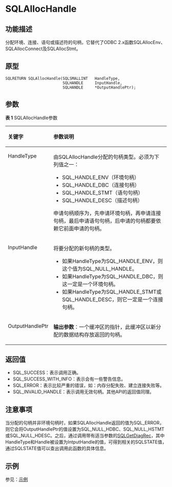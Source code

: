 # SQLAllocHandle<a name="ZH-CN_TOPIC_0242371438"></a>

## 功能描述<a name="zh-cn_topic_0238272884_zh-cn_topic_0237120414_zh-cn_topic_0059778058_sa9bd6e837fd4458199f7b677e876f4a9"></a>

分配环境、连接、语句或描述符的句柄，它替代了ODBC 2.x函数SQLAllocEnv、SQLAllocConnect及SQLAllocStmt。

## 原型<a name="zh-cn_topic_0238272884_zh-cn_topic_0237120414_zh-cn_topic_0059778058_s311ac101dcb74b3abb5b3d2ee9781c2c"></a>

```
SQLRETURN SQLAllocHandle(SQLSMALLINT   HandleType,    
                         SQLHANDLE     InputHandle,     
                         SQLHANDLE     *OutputHandlePtr);
```

## 参数<a name="zh-cn_topic_0238272884_zh-cn_topic_0237120414_zh-cn_topic_0059778058_s3488a4902c544a86ae94d239d63e21a9"></a>

**表 1**  SQLAllocHandle参数

<a name="zh-cn_topic_0238272884_zh-cn_topic_0237120414_zh-cn_topic_0059778058_t753453111a55495490879cf0a4b36cf6"></a>
<table><thead align="left"><tr id="zh-cn_topic_0238272884_zh-cn_topic_0237120414_zh-cn_topic_0059778058_r91a64b4bccf441acbcb74615b079d506"><th class="cellrowborder" valign="top" width="23.27%" id="mcps1.2.3.1.1"><p id="zh-cn_topic_0238272884_zh-cn_topic_0237120414_zh-cn_topic_0059778058_a1cfb85f5e73d458d816d5f5b5e9538cd"><a name="zh-cn_topic_0238272884_zh-cn_topic_0237120414_zh-cn_topic_0059778058_a1cfb85f5e73d458d816d5f5b5e9538cd"></a><a name="zh-cn_topic_0238272884_zh-cn_topic_0237120414_zh-cn_topic_0059778058_a1cfb85f5e73d458d816d5f5b5e9538cd"></a><strong id="zh-cn_topic_0238272884_zh-cn_topic_0237120414_zh-cn_topic_0059778058_a471452b4ce36463d9fbbad2b44ea3b2d"><a name="zh-cn_topic_0238272884_zh-cn_topic_0237120414_zh-cn_topic_0059778058_a471452b4ce36463d9fbbad2b44ea3b2d"></a><a name="zh-cn_topic_0238272884_zh-cn_topic_0237120414_zh-cn_topic_0059778058_a471452b4ce36463d9fbbad2b44ea3b2d"></a>关键字</strong></p>
</th>
<th class="cellrowborder" valign="top" width="76.73%" id="mcps1.2.3.1.2"><p id="zh-cn_topic_0238272884_zh-cn_topic_0237120414_zh-cn_topic_0059778058_a644b26f36c9f43c7976f5726d8459b5c"><a name="zh-cn_topic_0238272884_zh-cn_topic_0237120414_zh-cn_topic_0059778058_a644b26f36c9f43c7976f5726d8459b5c"></a><a name="zh-cn_topic_0238272884_zh-cn_topic_0237120414_zh-cn_topic_0059778058_a644b26f36c9f43c7976f5726d8459b5c"></a><strong id="zh-cn_topic_0238272884_zh-cn_topic_0237120414_zh-cn_topic_0059778058_a0eca439d6c7b46918ec38642b1d660c0"><a name="zh-cn_topic_0238272884_zh-cn_topic_0237120414_zh-cn_topic_0059778058_a0eca439d6c7b46918ec38642b1d660c0"></a><a name="zh-cn_topic_0238272884_zh-cn_topic_0237120414_zh-cn_topic_0059778058_a0eca439d6c7b46918ec38642b1d660c0"></a>参数说明</strong></p>
</th>
</tr>
</thead>
<tbody><tr id="zh-cn_topic_0238272884_zh-cn_topic_0237120414_zh-cn_topic_0059778058_r95533e861d6f43a6a61550c0fae09557"><td class="cellrowborder" valign="top" width="23.27%" headers="mcps1.2.3.1.1 "><p id="zh-cn_topic_0238272884_zh-cn_topic_0237120414_zh-cn_topic_0059778058_a9d687882356144d0aedf0791c0fb3b9e"><a name="zh-cn_topic_0238272884_zh-cn_topic_0237120414_zh-cn_topic_0059778058_a9d687882356144d0aedf0791c0fb3b9e"></a><a name="zh-cn_topic_0238272884_zh-cn_topic_0237120414_zh-cn_topic_0059778058_a9d687882356144d0aedf0791c0fb3b9e"></a>HandleType</p>
</td>
<td class="cellrowborder" valign="top" width="76.73%" headers="mcps1.2.3.1.2 "><p id="zh-cn_topic_0238272884_zh-cn_topic_0237120414_zh-cn_topic_0059778058_af3af585891f340b49049298be113dce4"><a name="zh-cn_topic_0238272884_zh-cn_topic_0237120414_zh-cn_topic_0059778058_af3af585891f340b49049298be113dce4"></a><a name="zh-cn_topic_0238272884_zh-cn_topic_0237120414_zh-cn_topic_0059778058_af3af585891f340b49049298be113dce4"></a>由SQLAllocHandle分配的句柄类型。必须为下列值之一：</p>
<a name="zh-cn_topic_0238272884_zh-cn_topic_0237120414_zh-cn_topic_0059778058_u90955fc4279f4f8481eba83586fa8eb8"></a><a name="zh-cn_topic_0238272884_zh-cn_topic_0237120414_zh-cn_topic_0059778058_u90955fc4279f4f8481eba83586fa8eb8"></a><ul id="zh-cn_topic_0238272884_zh-cn_topic_0237120414_zh-cn_topic_0059778058_u90955fc4279f4f8481eba83586fa8eb8"><li>SQL_HANDLE_ENV（环境句柄）</li><li>SQL_HANDLE_DBC（连接句柄）</li><li>SQL_HANDLE_STMT（语句句柄）</li><li>SQL_HANDLE_DESC（描述句柄）</li></ul>
<p id="zh-cn_topic_0238272884_zh-cn_topic_0237120414_zh-cn_topic_0059778058_a0214a0e9219d4856874070000e4365ba"><a name="zh-cn_topic_0238272884_zh-cn_topic_0237120414_zh-cn_topic_0059778058_a0214a0e9219d4856874070000e4365ba"></a><a name="zh-cn_topic_0238272884_zh-cn_topic_0237120414_zh-cn_topic_0059778058_a0214a0e9219d4856874070000e4365ba"></a>申请句柄顺序为，先申请环境句柄，再申请连接句柄，最后申请语句句柄，后申请的句柄都要依赖它前面申请的句柄。</p>
</td>
</tr>
<tr id="zh-cn_topic_0238272884_zh-cn_topic_0237120414_zh-cn_topic_0059778058_race60e037af742c4a011f7c18a80d268"><td class="cellrowborder" valign="top" width="23.27%" headers="mcps1.2.3.1.1 "><p id="zh-cn_topic_0238272884_zh-cn_topic_0237120414_zh-cn_topic_0059778058_a2dfff073d7ad4d95b80262a49b73153b"><a name="zh-cn_topic_0238272884_zh-cn_topic_0237120414_zh-cn_topic_0059778058_a2dfff073d7ad4d95b80262a49b73153b"></a><a name="zh-cn_topic_0238272884_zh-cn_topic_0237120414_zh-cn_topic_0059778058_a2dfff073d7ad4d95b80262a49b73153b"></a>InputHandle</p>
</td>
<td class="cellrowborder" valign="top" width="76.73%" headers="mcps1.2.3.1.2 "><p id="zh-cn_topic_0238272884_zh-cn_topic_0237120414_zh-cn_topic_0059778058_a45d5b00a851546bc9460a2501fba8759"><a name="zh-cn_topic_0238272884_zh-cn_topic_0237120414_zh-cn_topic_0059778058_a45d5b00a851546bc9460a2501fba8759"></a><a name="zh-cn_topic_0238272884_zh-cn_topic_0237120414_zh-cn_topic_0059778058_a45d5b00a851546bc9460a2501fba8759"></a>将要分配的新句柄的类型。</p>
<a name="zh-cn_topic_0238272884_zh-cn_topic_0237120414_zh-cn_topic_0059778058_u6d4579039a794155ac40f065ad1002e0"></a><a name="zh-cn_topic_0238272884_zh-cn_topic_0237120414_zh-cn_topic_0059778058_u6d4579039a794155ac40f065ad1002e0"></a><ul id="zh-cn_topic_0238272884_zh-cn_topic_0237120414_zh-cn_topic_0059778058_u6d4579039a794155ac40f065ad1002e0"><li>如果HandleType为SQL_HANDLE_ENV，则这个值为SQL_NULL_HANDLE。</li><li>如果HandleType为SQL_HANDLE_DBC，则这一定是一个环境句柄。</li><li>如果HandleType为SQL_HANDLE_STMT或SQL_HANDLE_DESC，则它一定是一个连接句柄。</li></ul>
</td>
</tr>
<tr id="zh-cn_topic_0238272884_zh-cn_topic_0237120414_zh-cn_topic_0059778058_r0fe9aba8e62e47b6a77a6512e40e19bc"><td class="cellrowborder" valign="top" width="23.27%" headers="mcps1.2.3.1.1 "><p id="zh-cn_topic_0238272884_zh-cn_topic_0237120414_zh-cn_topic_0059778058_a870eea2acc264875b6f3ca487610bd48"><a name="zh-cn_topic_0238272884_zh-cn_topic_0237120414_zh-cn_topic_0059778058_a870eea2acc264875b6f3ca487610bd48"></a><a name="zh-cn_topic_0238272884_zh-cn_topic_0237120414_zh-cn_topic_0059778058_a870eea2acc264875b6f3ca487610bd48"></a>OutputHandlePtr</p>
</td>
<td class="cellrowborder" valign="top" width="76.73%" headers="mcps1.2.3.1.2 "><p id="zh-cn_topic_0238272884_zh-cn_topic_0237120414_zh-cn_topic_0059778058_a22ab6d451e7c41c791ba2bb971ea8d65"><a name="zh-cn_topic_0238272884_zh-cn_topic_0237120414_zh-cn_topic_0059778058_a22ab6d451e7c41c791ba2bb971ea8d65"></a><a name="zh-cn_topic_0238272884_zh-cn_topic_0237120414_zh-cn_topic_0059778058_a22ab6d451e7c41c791ba2bb971ea8d65"></a><strong id="zh-cn_topic_0238272884_zh-cn_topic_0237120414_zh-cn_topic_0059778058_a0e83142c89c34323840cf5534c9b124f"><a name="zh-cn_topic_0238272884_zh-cn_topic_0237120414_zh-cn_topic_0059778058_a0e83142c89c34323840cf5534c9b124f"></a><a name="zh-cn_topic_0238272884_zh-cn_topic_0237120414_zh-cn_topic_0059778058_a0e83142c89c34323840cf5534c9b124f"></a>输出参数</strong>：一个缓冲区的指针，此缓冲区以新分配的数据结构存放返回的句柄。</p>
</td>
</tr>
</tbody>
</table>

## 返回值<a name="zh-cn_topic_0238272884_zh-cn_topic_0237120414_zh-cn_topic_0059778058_s8136c512ac4e4481a73d8640d73d26d2"></a>

-   SQL\_SUCCESS：表示调用正确。
-   SQL\_SUCCESS\_WITH\_INFO：表示会有一些警告信息。
-   SQL\_ERROR：表示比较严重的错误，如：内存分配失败、建立连接失败等。
-   SQL\_INVALID\_HANDLE：表示调用无效句柄。其他API的返回值同理。

## 注意事项<a name="zh-cn_topic_0238272884_zh-cn_topic_0237120414_zh-cn_topic_0059778058_s9076893176f14464a773531cbd9e81b4"></a>

当分配的句柄并非环境句柄时，如果SQLAllocHandle返回的值为SQL\_ERROR，则它会将OutputHandlePtr的值设置为SQL\_NULL\_HDBC、SQL\_NULL\_HSTMT或SQL\_NULL\_HDESC。之后，通过调用带有适当参数的[SQLGetDiagRec](SQLGetDiagRec.md)，其中HandleType和Handle被设置为IntputHandle的值，可得到相关的SQLSTATE值，通过SQLSTATE值可以查出调用此函数的具体信息。

## 示例<a name="zh-cn_topic_0238272884_zh-cn_topic_0237120414_zh-cn_topic_0059778058_sb7bc1f5b242e441583cf7237bb33199b"></a>

参见：[示例](示例-2.md)

